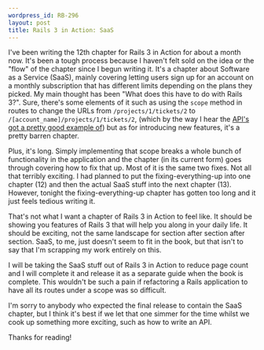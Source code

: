 ```yaml
--- 
wordpress_id: RB-296
layout: post
title: Rails 3 in Action: SaaS
---
```


I've been writing the 12th chapter for Rails 3 in Action for about a month now. It's been a tough process because I haven't felt sold on the idea or the "flow" of the chapter since I begun writing it. It's a chapter about Software as a Service (SaaS), mainly covering letting users sign up for an account on a monthly subscription that has different limits depending on the plans they picked. My main thought has been "What does this have to do with Rails 3?". Sure, there's some elements of it such as using the `scope` method in routes to change the URLs from `/projects/1/tickets/2` to `/[account_name]/projects/1/tickets/2`, (which by the way I hear the [API's got a pretty good example of](http://api.rubyonrails.org/classes/ActionDispatch/Routing/Mapper/Scoping.html#method-i-scope)) but as for introducing new features, it's a pretty barren chapter.

Plus, it's long. Simply implementing that scope breaks a whole bunch of functionality in the application and the chapter (in its current form) goes through covering how to fix that up. Most of it is the same two fixes. Not all that terribly exciting. I had planned to put the fixing-everything-up into one chapter (12) and then the actual SaaS stuff into the next chapter (13). However, tonight the fixing-everything-up chapter has gotten too long and it just feels tedious writing it.

That's not what I want a chapter of Rails 3 in Action to feel like. It should be showing you features of Rails 3 that will help you along in your daily life. It should be exciting, not the same landscape for section after section after section. SaaS, to me, just doesn't seem to fit in the book, but that isn't to say that I'm scrapping my work entirely on this.

I will be taking the SaaS stuff out of Rails 3 in Action to reduce page count and I will complete it and release it as a separate guide when the book is complete. This wouldn't be such a pain if refactoring a Rails application to have all its routes under a scope was so difficult.

I'm sorry to anybody who expected the final release to contain the SaaS chapter, but I think it's best if we let that one simmer for the time whilst we cook up something more exciting, such as how to write an API.

Thanks for reading!
